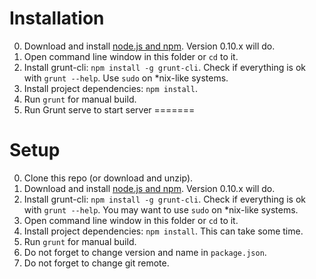 Installation
============

0. Download and install [node.js and npm](http://nodejs.org/). Version 0.10.x will do.
1. Open command line window in this folder or `cd` to it.
2. Install grunt-cli: `npm install -g grunt-cli`. Check if everything is ok with `grunt --help`. Use `sudo` on *nix-like systems.
3. Install project dependencies: `npm install`.
4. Run `grunt` for manual build.
5. Run Grunt serve to start server
=======



Setup
============

0. Clone this repo (or download and unzip).
1. Download and install [node.js and npm](http://nodejs.org/). Version 0.10.x will do.
2. Install grunt-cli: `npm install -g grunt-cli`. Check if everything is ok with `grunt --help`. You may want to use `sudo` on *nix-like systems.
3. Open command line window in this folder or `cd` to it.
4. Install project dependencies: `npm install`. This can take some time.
5. Run `grunt` for manual build.
6. Do not forget to change version and name in `package.json`.
7. Do not forget to change git remote.


